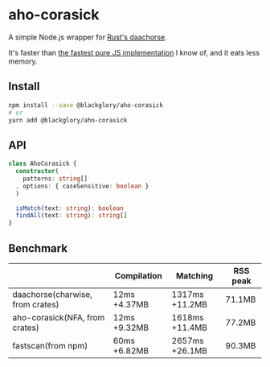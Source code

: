 # aho-corasick
A simple Node.js wrapper for [Rust's daachorse].

It's faster than [the fastest pure JS implementation] I know of,
and it eats less memory.

[Rust's daachorse]: https://crates.io/crates/daachorse
[the fastest pure JS implementation]: https://www.npmjs.com/package/fastscan

## Install
```sh
npm install --save @blackglory/aho-corasick
# or
yarn add @blackglory/aho-corasick
```

## API
```ts
class AhoCorasick {
  constructor(
    patterns: string[]
  , options: { caseSensitive: boolean }
  )

  isMatch(text: string): boolean
  findAll(text: string): string[]
}
```

## Benchmark
|                                  | Compilation  | Matching       | RSS peak |
|----------------------------------|--------------|----------------|----------|
| daachorse(charwise, from crates) | 12ms +4.37MB | 1317ms +11.2MB | 71.1MB   |
| aho-corasick(NFA, from crates)   | 12ms +9.32MB | 1618ms +11.4MB | 77.2MB   |
| fastscan(from npm)               | 60ms +6.82MB | 2657ms +26.1MB | 90.3MB   |
